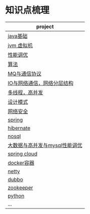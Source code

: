 # 知识点梳理
|project|
|---| 
|[java基础](基础)|
|[jvm 虚拟机](jvm虚拟机)|
|[性能调优](性能调优)|
|[算法](算法)|
|[MQ与通信协议](MQ与各种协议)|
|[IO与网络通信，网络分层结构](IO与网络通信，网络分层结构)|
|[多线程，高并发](多线程)|
|[设计模式](设计模式)|
|[网络安全](网络安全)|
|[spring](spring)| 
|[hibernate](hibernate)|
|[nosql](nosql)|
|[大数据与高并发与mysql性能调优](大数据与高并发与mysql性能调优)|
|[spring cloud](https://github.com/miozeng/ms)|
|[docker容器](docker)|
|[netty](https://github.com/miozeng/netty-simple)|
|[dubbo](https://github.com/miozeng/dubbotest)|
|[zookeeper](zookeeper)|
|[python](python)|
|...|

